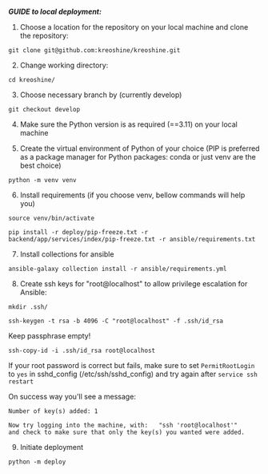 ***GUIDE to local deployment:***

1. Choose a location for the repository on your local machine and clone the repository:
```angular2html
git clone git@github.com:kreoshine/kreoshine.git
```
2. Change working directory:
```angular2html
cd kreoshine/
```
3. Choose necessary branch by (currently develop)
```angular2html
git checkout develop
```
4. Make sure the Python version is as required (==3.11) on your local machine

5. Create the virtual environment of Python of your choice
(PIP is preferred as a package manager for Python packages: conda or just venv are the best choice)
```angular2html
python -m venv venv
```

6. Install requirements (if you choose venv, bellow commands will help you)
```angular2html
source venv/bin/activate
```
```angular2html
pip install -r deploy/pip-freeze.txt -r backend/app/services/index/pip-freeze.txt -r ansible/requirements.txt
```

7. Install collections for ansible
```angular2html
ansible-galaxy collection install -r ansible/requirements.yml
```

8. Create ssh keys for "root@localhost" to allow privilege escalation for Ansible:
```angular2html
mkdir .ssh/
```
```angular2html
ssh-keygen -t rsa -b 4096 -C "root@localhost" -f .ssh/id_rsa
```
Keep passphrase empty!
```angular2html
ssh-copy-id -i .ssh/id_rsa root@localhost
```
If your root password is correct but fails,
make sure to set `PermitRootLogin` to `yes` in sshd_config (/etc/ssh/sshd_config) 
and try again after ```service ssh restart```

On success way you'll see a message:
```angular2html
Number of key(s) added: 1

Now try logging into the machine, with:   "ssh 'root@localhost'"
and check to make sure that only the key(s) you wanted were added.
```

9. Initiate deployment
```angular2html
python -m deploy
```
